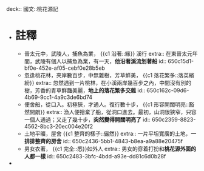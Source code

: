 deck:: 國文::桃花源記

- # 註釋
	- 晉太元中，武陵人，捕魚為業， {{c1 沿著::緣}} 溪行
	  extra:: 在東晉太元年間，武陵有個人以捕魚為業，有一天，**他沿著溪流划著船**
	  id:: 650c15d1-bf0e-452e-af05-cebf0e28b5eb
	- 忽逢桃花林，夾岸數百步，中無雜樹，芳草鮮美， {{c1 落花繁多::落英繽紛}}
	  extra:: 忽然遇到一片桃林，在小溪兩岸幾百步之內，中間沒有別的樹，芳香的青草鮮豔美麗，**地上的落花繁多交雜**
	  id:: 650c162c-09d6-4b69-9cc1-4a9c3de6bd74
	- 便舍船，從口入。初極狹，才通人。復行數十步， {{c1 形容開闊明亮::豁然開朗}}
	  extra:: 漁人便捨棄了船，從洞口進去。最初，山洞很狹窄，只容一個人通過；又走了幾十步，**突然變得開闊明亮了**
	  id:: 650c2359-8823-4562-8bc3-20ec004e20f2
	- 土地平曠，屋舍 {{c1 整齊的樣子::儼然}}
	  extra:: 一片平坦寬廣的土地，**一排排整齊的房舍**
	  id:: 650c2436-5bb1-4843-b8ea-a9a88e20475f
	- 男女衣著， {{c1 完全::悉}}如外人
	  extra:: 男女的穿着打扮和**桃花源外面的人都一樣**
	  id:: 650c2483-3bfc-4bdd-a93e-dd81c6d0b28f
-